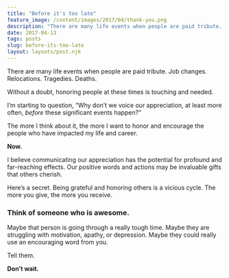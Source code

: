 ```yaml
---
title: "Before it's too late"
feature_image: /content/images/2017/04/thank-you.png
description: "There are many life events when people are paid tribute. Job changes. Relocations. Tragedies. Deaths."
date: 2017-04-13
tags: posts
slug: before-its-too-late
layout: layouts/post.njk
---
```


There are many life events when people are paid tribute. Job changes. Relocations. Tragedies. Deaths.

Without a doubt, honoring people at these times is touching and needed.

I’m starting to question, “Why don’t we voice our appreciation, at least more often, _before_ these significant events happen?”

The more I think about it, the more I want to honor and encourage the people who have impacted my life and career.

**Now.**

I believe communicating our appreciation has the potential for profound and far-reaching effects. Our positive words and actions may be invaluable gifts that others cherish.

Here’s a secret. Being grateful and honoring others is a vicious cycle. The more you give, the more you receive.

### Think of someone who is awesome.

Maybe that person is going through a really tough time. Maybe they are struggling with motivation, apathy, or depression. Maybe they could really use an encouraging word from you.

Tell them.

**Don’t wait.**
